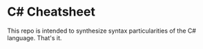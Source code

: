 # C# Cheatsheet

This repo is intended to synthesize syntax particularities of the C# language. That's it.
